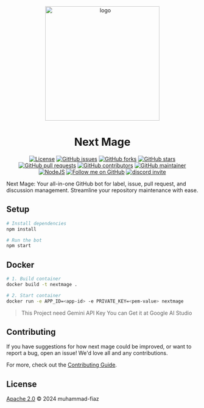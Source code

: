 <div align="center">
  <img src="https://github.com/muhammad-fiaz/NextMage/assets/75434191/fb8411f3-e89a-403f-aca2-6dbb41dc02bf" alt="logo" width="300" height="300">

# Next Mage

[![License](https://img.shields.io/badge/License-MIT-blue.svg)](https://opensource.org/licenses/MIT)
[![GitHub issues](https://img.shields.io/github/issues/muhammad-fiaz/NextMage)](https://github.com/muhammad-fiaz/NextMage/issues)
[![GitHub forks](https://img.shields.io/github/forks/muhammad-fiaz/NextMage)](https://github.com/muhammad-fiaz/NextMage/network)
[![GitHub stars](https://img.shields.io/github/stars/muhammad-fiaz/NextMage)](https://github.com/muhammad-fiaz/NextMage/stargazers)
[![GitHub pull requests](https://img.shields.io/github/issues-pr/muhammad-fiaz/NextMage)](https://github.com/muhammad-fiaz/NextMage/pulls)
[![GitHub contributors](https://img.shields.io/github/contributors/muhammad-fiaz/NextMage)](https://github.com/muhammad-fiaz/NextMage/graphs/contributors)
[![GitHub maintainer](https://img.shields.io/badge/maintainer-muhammad--fiaz-blue)](https://github.com/muhammad-fiaz)
[![NodeJS](https://github.com/muhammad-fiaz/NextMage/actions/workflows/build.yml/badge.svg)](https://github.com/muhammad-fiaz/NextMage/actions/workflows/build.yml)
[![Follow me on GitHub](https://img.shields.io/github/followers/muhammad-fiaz?label=Follow&style=social)](https://github.com/muhammad-fiaz)
<a href="https://discord.gg/uRkZ5cHf" target="_blank">
  <img
    src="https://dcbadge.limes.pink/api/server/https://discord.gg/uRkZ5cHf?style=shield"
    alt="discord invite"
  />
</a>
</div>


Next Mage: Your all-in-one GitHub bot for label, issue, pull request, and discussion management. Streamline your repository maintenance with ease.

## Setup

```sh
# Install dependencies
npm install

# Run the bot
npm start
```

## Docker

```sh
# 1. Build container
docker build -t nextmage .

# 2. Start container
docker run -e APP_ID=<app-id> -e PRIVATE_KEY=<pem-value> nextmage
```

> This Project need Gemini API Key You can Get it at Google AI Studio

## Contributing

If you have suggestions for how next mage could be improved, or want to report a bug, open an issue! We'd love all and any contributions.

For more, check out the [Contributing Guide](CONTRIBUTING.md).

## License

[Apache 2.0](LICENSE) © 2024 muhammad-fiaz
